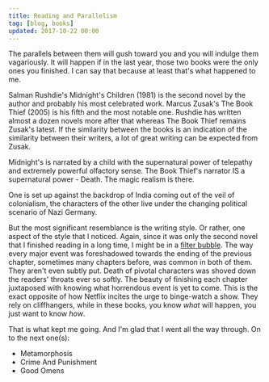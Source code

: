 ```yaml
---
title: Reading and Parallelism
tag: [blog, books]
updated: 2017-10-22 00:00
---
```


The parallels between them will gush toward you and you will indulge them vagariously. It will happen if in the last year, those two books were the only ones you finished. I can say that because at least that's what happened to me.

Salman Rushdie's Midnight's Children (1981) is the second novel by the author and probably his most celebrated work. Marcus Zusak's The Book Thief (2005) is his fifth and the most notable one. Rushdie has written almost a dozen novels more after that whereas The Book Thief remains Zusak's latest. If the similarity between the books is an indication of the similarity between their writers, a lot of great writing can be expected from Zusak.

Midnight's is narrated by a child with the supernatural power of telepathy and extremely powerful olfactory sense. The Book Thief's narrator IS a supernatural power - Death. The magic realism is there.

One is set up against the backdrop of India coming out of the veil of colonialism, the characters of the other live under the changing political scenario of Nazi Germany.

But the most significant resemblance is the writing style. Or rather, one aspect of the style that I noticed. Again, since it was only the second novel that I finished reading in a long time, I might be in a [filter bubble](https://www.farnamstreetblog.com/2017/07/filter-bubbles/). The way every major event was foreshadowed towards the ending of the previous chapter, sometimes many chapters before, was common in both of them. They aren't even subtly put. Death of pivotal characters was shoved down the readers' throats ever so softly. The beauty of finishing each chapter juxtaposed with knowing what horrendous event is yet to come. This is the exact opposite of how Netflix incites the urge to binge-watch a show. They rely on cliffhangers, while in these books, you know _what_ will happen, you just want to know _how_. 

That is what kept me going. And I'm glad that I went all the way through. On to the next one(s):

- Metamorphosis
- Crime And Punishment
- Good Omens